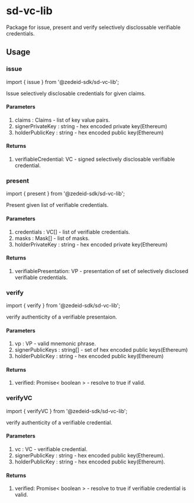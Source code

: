 # sd-vc-lib

Package for issue, present and verify selectively disclossable verifiable credentials.

## Usage

### issue

import { issue } from '@zedeid-sdk/sd-vc-lib';

Issue selectively disclosable credentials for given claims.

#### Parameters

1. claims : Claims - list of key value pairs.
2. signerPrivateKey : string - hex encoded private key(Ethereum)
3. holderPublicKey : string - hex encoded public key(Ethereum)

#### Returns

1. verifiableCredential: VC - signed selectively disclosable verifiable credential.

### present

import { present } from '@zedeid-sdk/sd-vc-lib';

Present given list of verifiable credentials.

#### Parameters

1. credentials : VC[] - list of verifiable credentials.
2. masks : Mask[] - list of masks.
3. holderPrivateKey : string - hex encoded private key(Ethereum)

#### Returns

1. verifiablePresentation: VP - presentation of set of selectively disclosed verifiable credentials.

### verify

import { verify } from '@zedeid-sdk/sd-vc-lib';

verify authenticity of a verifiable presentaion.

#### Parameters

1. vp : VP - valid mnemonic phrase.
2. signerPublicKeys : string[] - set of hex encoded public keys(Ethereum)
3. holderPublicKey : string - hex encoded public key(Ethereum)

#### Returns

1. verified: Promise< boolean > - resolve to true if valid.

### verifyVC

import { verifyVC } from '@zedeid-sdk/sd-vc-lib';

verify authenticity of a verifiable credential.

#### Parameters

1. vc : VC - verifiable credential.
2. signerPublicKey : string - hex encoded public key(Ethereum).
3. holderPublicKey : string - hex encoded public key(Ethereum).

#### Returns

1. verified: Promise< boolean > - resolve to true if verifiable credential is valid.
